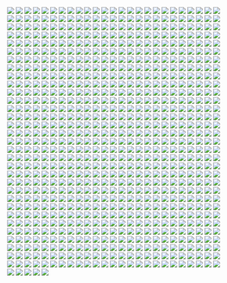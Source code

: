 <img src='./Picture-Directory/star_wars___the_pursuit_by_graphix17-d9w1jqm.png'>
<img src='./Picture-Directory/paul-bateman-03-card-ralph-toymaker.jpg'>
<img src='./Picture-Directory/bu630ut.jpg'>
<img src='./Picture-Directory/xCB47F0.jpg'>
<img src='./Picture-Directory/blake-henriksen-rashaction.jpg'>
<img src='./Picture-Directory/claire-hummel-mos-eisley-morning-by-shoomlah-d9k61gm.jpg'>
<img src='./Picture-Directory/afonso-reis-2.jpg'>
<img src='./Picture-Directory/3lWd6Xt.jpg'>
<img src='./Picture-Directory/pXZroMB.jpg'>
<img src='./Picture-Directory/90i6y916sjbz.jpg'>
<img src='./Picture-Directory/14 - MqGwl19.jpg'>
<img src='./Picture-Directory/ig2nazyt4ity.jpg'>
<img src='./Picture-Directory/__yoda_my_name_is___by_lehuss-da2ednq.jpg'>
<img src='./Picture-Directory/15 - qeOec8I.jpg'>
<img src='./Picture-Directory/WQixz51.png'>
<img src='./Picture-Directory/tizianobaracchi_i_am_a_jedi_1200_by_thaldir-da3u7pc.jpg'>
<img src='./Picture-Directory/guillem-h-pongiluppi-501-st-legion-vader-s-fist-vs-space-cockroaches-7-guillemhp.jpg'>
<img src='./Picture-Directory/41 - DvUSbYd.jpg'>
<img src='./Picture-Directory/65 - xwing.jpg'>
<img src='./Picture-Directory/mjhbrXu.jpg'>
<img src='./Picture-Directory/aqony91orr7y.jpg'>
<img src='./Picture-Directory/jljCj35.jpg'>
<img src='./Picture-Directory/peter-toufidis-xwings-scene-1-newlayout-woldxwings-v26a-bundled3-0011-v06a.jpg'>
<img src='./Picture-Directory/lady_jedi__rey_by_fouetfou-d9v8qsy.png'>
<img src='./Picture-Directory/vadersplat_by_deviantapplestudios-d9550f8.jpg'>
<img src='./Picture-Directory/giulia-mariella-the-last-jedi-rey-n-ren.jpg'>
<img src='./Picture-Directory/alvaro-c-escudero-05.jpg'>
<img src='./Picture-Directory/72 - 6ueeHFC.jpg'>
<img src='./Picture-Directory/35 - Gb5ZYA2.jpg'>
<img src='./Picture-Directory/joshua-bowles-the-moment-1.jpg'>
<img src='./Picture-Directory/darren-tan-chirrut-baze-da.jpg'>
<img src='./Picture-Directory/52 - KKO9v6Z.jpg'>
<img src='./Picture-Directory/38 - KeT5KrI.jpg'>
<img src='./Picture-Directory/14454678_10155201579684692_689319540_n.jpg'>
<img src='./Picture-Directory/rey_by_wojtekfus-da1dsh6.png'>
<img src='./Picture-Directory/dean-spencer-deanspencer-kylo-4col.jpg'>
<img src='./Picture-Directory/tumblr_o2m8qguLDQ1u4bf6po1_1280.jpg'>
<img src='./Picture-Directory/dan-luvisi-restorationluvisifett.jpg'>
<img src='./Picture-Directory/30 - HmpoIgw.jpg'>
<img src='./Picture-Directory/star_wars_collab___grievous_by_wynahiros.jpg'>
<img src='./Picture-Directory/k2rxqdmap3sx.jpg'>
<img src='./Picture-Directory/PTZHdoq.jpg'>
<img src='./Picture-Directory/NFyAsx6.jpg'>
<img src='./Picture-Directory/xuxvlqhfhk711.jpg'>
<img src='./Picture-Directory/23 - U4U1AbT.jpg'>
<img src='./Picture-Directory/tie_ex_d_pursuing_x_wing_by_dan1637iel-dbrte5y.png'>
<img src='./Picture-Directory/a022wjyunbhy.jpg'>
<img src='./Picture-Directory/tumblr_oiv5c6i6nl1rc1618o1_500.png'>
<img src='./Picture-Directory/62 - UEtTF31.jpg'>
<img src='./Picture-Directory/bruno-wall-endor2.jpg'>
<img src='./Picture-Directory/2Sr3gw5.jpg'>
<img src='./Picture-Directory/fan-gao-11046-1-21d3842216ec749f60c9f77153b65089-fgao1.jpg'>
<img src='./Picture-Directory/21 - u2rSYo2.jpg'>
<img src='./Picture-Directory/wbeaavged7jx.jpg'>
<img src='./Picture-Directory/speeder_bike_by_foton_3-dbsbq4q.jpg'>
<img src='./Picture-Directory/john-burns-img-0777.jpg'>
<img src='./Picture-Directory/64 - 8qSqbWJ.jpg'>
<img src='./Picture-Directory/18 - 1PbaG5n.jpg'>
<img src='./Picture-Directory/5Z84DKN.jpg'>
<img src='./Picture-Directory/32 - XUTBivf.jpg'>
<img src='./Picture-Directory/david-dan-stormtroopers-landing3k.jpg'>
<img src='./Picture-Directory/master_yoda_by_servatillo-d4stq0a.jpg'>
<img src='./Picture-Directory/ql4q61zyale01.jpg'>
<img src='./Picture-Directory/ZvJtfPM5bToZeQb0lKHhKeHhxjdFwR5vWYXQ7uJ5TlM.jpg'>
<img src='./Picture-Directory/LeIdVyp.jpg'>
<img src='./Picture-Directory/shane-molina-scouttrooper.jpg'>
<img src='./Picture-Directory/renato-scicchitano-screen-final.jpg'>
<img src='./Picture-Directory/mz1HITu.jpg'>
<img src='./Picture-Directory/42 - iKOwzFi.jpg'>
<img src='./Picture-Directory/leonid-kolyagin-xwings-low.jpg'>
<img src='./Picture-Directory/tumblr_o0k5basjZ91rc3ou3o1_1280.jpg'>
<img src='./Picture-Directory/53 - uk4GMmi.jpg'>
<img src='./Picture-Directory/49 - XjLs9Ec.jpg'>
<img src='./Picture-Directory/black_squadron___star_wars_by_madboni-d9hszjk.jpg'>
<img src='./Picture-Directory/carmen-cornet-gri.jpg'>
<img src='./Picture-Directory/darren-tan-the-sith-the-chiss-da.jpg'>
<img src='./Picture-Directory/1seHTdr.jpg'>
<img src='./Picture-Directory/37 - sx2602i.jpg'>
<img src='./Picture-Directory/oleg-ulianytskyi-template-1920x1080-final-2.jpg'>
<img src='./Picture-Directory/f5kyqaidh6yx.jpg'>
<img src='./Picture-Directory/01 - MmbqRrT.jpg'>
<img src='./Picture-Directory/27 - p2oiSom.jpg'>
<img src='./Picture-Directory/rita-ramirez-pulido-rey-y-bb8-260.jpg'>
<img src='./Picture-Directory/06 - y3x5ATp.png'>
<img src='./Picture-Directory/stjWRNh.jpg'>
<img src='./Picture-Directory/32 - 84y8hda.jpg'>
<img src='./Picture-Directory/jerry-vanderstelt-she-s-still-got-it.jpg'>
<img src='./Picture-Directory/14 - fbXU43D.jpg'>
<img src='./Picture-Directory/alexander-pohl-11221-13-4a8a768b874b85d19f52fe07d12eabac-thelema.jpg'>
<img src='./Picture-Directory/38 - n0t9NJ5.jpg'>
<img src='./Picture-Directory/Hzh3kSW.jpg'>
<img src='./Picture-Directory/ruiz-burgos-the-game-star-wars-final-by-ruizburgos-d99ol4y.jpg'>
<img src='./Picture-Directory/matt-lau-space-like-star-wars-black-like-maul.jpg'>
<img src='./Picture-Directory/7dt6xztg4pey.jpg'>
<img src='./Picture-Directory/tie_o.jpg'>
<img src='./Picture-Directory/67 - fatjdtc.jpg'>
<img src='./Picture-Directory/63 - sg09hzg.jpg'>
<img src='./Picture-Directory/20 - v4n7jeB.jpg'>
<img src='./Picture-Directory/29 - UVdF8nt.jpg'>
<img src='./Picture-Directory/vader_by_f1x_2-d8xkf8h.jpg'>
<img src='./Picture-Directory/crystal-sully-revengebycrystalsully.jpg'>
<img src='./Picture-Directory/18 - 7HVSQuN.jpg'>
<img src='./Picture-Directory/m3qz4Zg.jpg'>
<img src='./Picture-Directory/5rjcreepwi6y.jpg'>
<img src='./Picture-Directory/star_wars___the_wizard_and_the_demon_by_andrewkwan-d8q4ww5.jpg'>
<img src='./Picture-Directory/tomasz-jedruszek-jedi.jpg'>
<img src='./Picture-Directory/shun-endo-05.jpg'>
<img src='./Picture-Directory/training_day_by_ornicar.jpg'>
<img src='./Picture-Directory/21 - iMxtvf3.jpg'>
<img src='./Picture-Directory/tom-isaksen-risemyfriend-by-tomisaksen-01.jpg'>
<img src='./Picture-Directory/sq8m6GH.jpg'>
<img src='./Picture-Directory/richard-bagnall-tatooine.jpg'>
<img src='./Picture-Directory/pavel-goloviy-war-machine.jpg'>
<img src='./Picture-Directory/41 - mFvGh0O.png'>
<img src='./Picture-Directory/33 - yiYtEm3.jpg'>
<img src='./Picture-Directory/20c1a443003565.57e02675801a7.jpg'>
<img src='./Picture-Directory/aurelien-baarsch-hansolo-medium-by-odi-zan-aurelienbaarsch.jpg'>
<img src='./Picture-Directory/01 - OuSizUw.jpg'>
<img src='./Picture-Directory/cesar-samaniego-yodayoga-baja.jpg'>
<img src='./Picture-Directory/tyler-scarlet-k2so-final-damage-tylerscarlet.jpg'>
<img src='./Picture-Directory/27 - V9frQxh.jpg'>
<img src='./Picture-Directory/simon-liechti-boba-fett-01-small.jpg'>
<img src='./Picture-Directory/kh8zqpcc8sxy.jpg'>
<img src='./Picture-Directory/sabine_wren___darksaber_by_darthtemoc-db5lf7j.jpg'>
<img src='./Picture-Directory/54 - tAexzUd.jpg'>
<img src='./Picture-Directory/24 - ut90LX5.jpg'>
<img src='./Picture-Directory/37 - ptszR3D.jpg'>
<img src='./Picture-Directory/kevin-mckenna-shadow-of-the-master.jpg'>
<img src='./Picture-Directory/dmitriy-kuzin-ilm-art-done2560.jpg'>
<img src='./Picture-Directory/18011718_206436746518752_2333567504145711104_n.jpg'>
<img src='./Picture-Directory/aaron-mcbride-13718757-10210038490184974-7859078526110970151-n.jpg'>
<img src='./Picture-Directory/gus-mendonca-gm-firstorder-tieinterceptors.jpg'>
<img src='./Picture-Directory/45 - 1oVCMSB.jpg'>
<img src='./Picture-Directory/christian-boyetti-imperial-fleet.jpg'>
<img src='./Picture-Directory/44 - mIXRwa8.jpg'>
<img src='./Picture-Directory/general_grievous_by_shadowsnake67-d2tg4wl.jpg'>
<img src='./Picture-Directory/39 - EeSHQTE.jpg'>
<img src='./Picture-Directory/54yzxdg4ow7y.jpg'>
<img src='./Picture-Directory/rey_by_livioramondelli-da7ajtp.jpg'>
<img src='./Picture-Directory/joan-redondo-empireonyavin1.jpg'>
<img src='./Picture-Directory/renderfin2_by_adamkop-dale7sr.jpg'>
<img src='./Picture-Directory/xia-taptara-luke-rey-last-jedi-insta.jpg'>
<img src='./Picture-Directory/43 - 5PuwFuy.jpg'>
<img src='./Picture-Directory/51 - LZI0bUC.jpg'>
<img src='./Picture-Directory/tumblr_nkib9zQIAG1u4lxsro1_1280.jpg'>
<img src='./Picture-Directory/dylan-kowalski-starwarsbattle1080web.jpg'>
<img src='./Picture-Directory/ba5ccf137d371a98328ee68f23828223-dajnnjn.png'>
<img src='./Picture-Directory/scram__by_slim_charles-dbf6da1.jpg'>
<img src='./Picture-Directory/shane-molina-k-2s0.jpg'>
<img src='./Picture-Directory/fares-maese-swx01-1318-obsidian-squadron-pilot-464-jorgemaese.jpg'>
<img src='./Picture-Directory/unique-litani-soparie-portret-van-een-vader.jpg'>
<img src='./Picture-Directory/raph-lomotan-ll.jpg'>
<img src='./Picture-Directory/captain_rex_by_robert_shane-d879q6l (1).jpg'>
<img src='./Picture-Directory/40 - oPEgWCc.jpg'>
<img src='./Picture-Directory/56 - 1WjgBCo.jpg'>
<img src='./Picture-Directory/15 - UTcsNQO.jpg'>
<img src='./Picture-Directory/cW3qzE84g28ccA59bUI1dys1NonsjuJpea8NaorCNr8.png'>
<img src='./Picture-Directory/ItmVuT6.jpg'>
<img src='./Picture-Directory/jango_fett_by_ayhotte-dbg1lz0.png'>
<img src='./Picture-Directory/Eh1D-2uGpEQMTJDJMpKirC1e-kAm4oFyQDtSXYMD0yI.png'>
<img src='./Picture-Directory/00001509.png'>
<img src='./Picture-Directory/esbjorn-nord-esbjornnord-03.jpg'>
<img src='./Picture-Directory/christian-waggoner-2016-05-14-20-27-52.jpg'>
<img src='./Picture-Directory/4 - A New Hope.jpg'>
<img src='./Picture-Directory/starwars___what_will_we_have_for_dinner_by_rogierb-d9yvloz.jpg'>
<img src='./Picture-Directory/alena-karavaeva-.jpg'>
<img src='./Picture-Directory/53 - vlozy0c.jpg'>
<img src='./Picture-Directory/2McHDAo.jpg'>
<img src='./Picture-Directory/ancient_order_by_adamburn-d9ku80b.jpg'>
<img src='./Picture-Directory/christian-waggoner-greedo-eq-gs2-nosig.jpg'>
<img src='./Picture-Directory/66 - 1HknqmB.jpg'>
<img src='./Picture-Directory/01 - M6I1Q95.jpg'>
<img src='./Picture-Directory/02 - G4xUAWx.jpg'>
<img src='./Picture-Directory/APACpr7.png'>
<img src='./Picture-Directory/48 - eOVQrAn.jpg'>
<img src='./Picture-Directory/maul_clone_wars_by_rinacane-dc7730g.jpg'>
<img src='./Picture-Directory/17932001_135854803619403_5457363421152411648_n.jpg'>
<img src='./Picture-Directory/5 - The Empire Strikes Back.jpg'>
<img src='./Picture-Directory/ahsoka_tano_by_livioramondelli-d9zj7la.jpg'>
<img src='./Picture-Directory/nihat-gokcen-anakin.jpg'>
<img src='./Picture-Directory/70 - MfaHUiO.jpg'>
<img src='./Picture-Directory/klaus-wittmann-vad2.jpg'>
<img src='./Picture-Directory/lu-tao-asset.jpg'>
<img src='./Picture-Directory/vlINW4Z.jpg'>
<img src='./Picture-Directory/pablo-dominguez-rsarswrsdf-recuperado.jpg'>
<img src='./Picture-Directory/07 - UtEQQdy.jpg'>
<img src='./Picture-Directory/854a2t9845q01.png'>
<img src='./Picture-Directory/adam-roush-sw-snips-4-w.jpg'>
<img src='./Picture-Directory/54 - q2DHA4W.jpg'>
<img src='./Picture-Directory/yoNYQHkXOITDXRepEpW_r-Q2fr8UtNemTdexbYDb-NY.jpg'>
<img src='./Picture-Directory/cda20e449b0f3fd63035d1ee35a2b4cb-d9tff62.jpg'>
<img src='./Picture-Directory/vincent-tanguay-saintgenesis-darth-rey.jpg'>
<img src='./Picture-Directory/08 - FmlM7Fj.jpg'>
<img src='./Picture-Directory/2djzlgqknujy.jpg'>
<img src='./Picture-Directory/prince-mahlangu-assault-on-hoth-4.jpg'>
<img src='./Picture-Directory/darth_vader_by_neilmcclements-d5iueb2.jpg'>
<img src='./Picture-Directory/73 - I36rrfr.jpg'>
<img src='./Picture-Directory/alvaro-jimenez-kylo-ren-forest-color-finalw.jpg'>
<img src='./Picture-Directory/38 - oy3akqm.jpg'>
<img src='./Picture-Directory/tumblr_o0se10xPRh1u4lxsro2_1280.jpg'>
<img src='./Picture-Directory/petri-rahkola-wookie.jpg'>
<img src='./Picture-Directory/kenn-yap-74-03-s.jpg'>
<img src='./Picture-Directory/starwars_by_leinilyu.jpg'>
<img src='./Picture-Directory/ilm_art_department_challenge__the_job___stampede_by_mattrhodesart-dah3o58.jpg'>
<img src='./Picture-Directory/guillem-h-pongiluppi-guillemhp-theride-6.jpg'>
<img src='./Picture-Directory/Xi58meU.jpg'>
<img src='./Picture-Directory/valentin-malygin-tiefighter.jpg'>
<img src='./Picture-Directory/lap-pun-cheung-a-hero-s-tale-text-online.jpg'>
<img src='./Picture-Directory/OWsVMub.jpg'>
<img src='./Picture-Directory/si6b0mmtn4611.jpg'>
<img src='./Picture-Directory/62 - XZh3SUC.jpg'>
<img src='./Picture-Directory/30d36b58ccb727ad480134d38872925c-dce677l.jpg'>
<img src='./Picture-Directory/03 - cWinFdO.jpg'>
<img src='./Picture-Directory/wojtek-fus-untitled-1.jpg'>
<img src='./Picture-Directory/2z1vq1ieigly.jpg'>
<img src='./Picture-Directory/48 - iO5U6gm.jpg'>
<img src='./Picture-Directory/59 - idPWYku.jpg'>
<img src='./Picture-Directory/66 - TIE Fighter.jpg'>
<img src='./Picture-Directory/roberto-robert-alderaan-first-mournerbig3k.jpg'>
<img src='./Picture-Directory/Star-Wars-Battlefront-Twilight-Company-Wallpaper-1366x768.jpg'>
<img src='./Picture-Directory/fiona-hsieh-chewie-cover-smaller.jpg'>
<img src='./Picture-Directory/43 - hQpcaFU.jpg'>
<img src='./Picture-Directory/1VswHjg.jpg'>
<img src='./Picture-Directory/36 - JoDQ1Nb.jpg'>
<img src='./Picture-Directory/dave-keenan-jedi-fett-the-smoke-pits.jpg'>
<img src='./Picture-Directory/separatist_council_by_totemos-daxbpbk.jpg'>
<img src='./Picture-Directory/71 - YSEi38m.jpg'>
<img src='./Picture-Directory/fan-gao-11046-2-fe4c496730ba9efe08a8137bbbbcd49c-fgao1.jpg'>
<img src='./Picture-Directory/cic00cf44dr11.jpg'>
<img src='./Picture-Directory/25 - tUQ4xPX.jpg'>
<img src='./Picture-Directory/18722674_1528056883879693_4877810021812928512_n.jpg'>
<img src='./Picture-Directory/john-burns-img-5387.jpg'>
<img src='./Picture-Directory/yyVif7pKJQ4ZIucBVIgfOI8SNXTT6ggt2GL8TvEuIaM.jpg'>
<img src='./Picture-Directory/17 - 1iTMzyJ.jpg'>
<img src='./Picture-Directory/um8lt9lpvfay.jpg'>
<img src='./Picture-Directory/jonathan-gragg-image.jpg'>
<img src='./Picture-Directory/18 - UvGUfOr.jpg'>
<img src='./Picture-Directory/luIaRDm.jpg'>
<img src='./Picture-Directory/justine-cruz-boba-final-small.jpg'>
<img src='./Picture-Directory/61 - mddYFHW.jpg'>
<img src='./Picture-Directory/darth_maul__ravager__by_soulstryder210-d9tgsk5.jpg'>
<img src='./Picture-Directory/luis-gomez-weyler-dooku-11062015.jpg'>
<img src='./Picture-Directory/mwo4aoq.jpg'>
<img src='./Picture-Directory/the_silverfox_and_the_sexy_beast_by_blazbaros-damnczv.png'>
<img src='./Picture-Directory/caanan-white-revan-piece.jpg'>
<img src='./Picture-Directory/star_wars_battlefront_ii_by_ruizburgos-dbmka8l.jpg'>
<img src='./Picture-Directory/rey___ep_viii_concept_by_hidrico-d9w14zu.jpg'>
<img src='./Picture-Directory/jrpqkaeqthkz.jpg'>
<img src='./Picture-Directory/star_wars_by_eviepavlidi-dalau6k.jpg'>
<img src='./Picture-Directory/timur-dairbayev-starwars.jpg'>
<img src='./Picture-Directory/richard-anderson-tumblr-npfn0ux4is1rmuqvmo1-1280.jpg'>
<img src='./Picture-Directory/0hbt0r3dq9px.png'>
<img src='./Picture-Directory/10 - rN3KVr7.jpg'>
<img src='./Picture-Directory/alwyn-talbot-unfinished-busines.jpg'>
<img src='./Picture-Directory/es00uj7jxud11.jpg'>
<img src='./Picture-Directory/JCn1P556eWVIfTK_tkzS2eJx5EpvhL2zJaaxKPD25XE.jpg'>
<img src='./Picture-Directory/2 - Attack of the Clones.jpg'>
<img src='./Picture-Directory/alex-kim-alex-kim-small-hdr.jpg'>
<img src='./Picture-Directory/joel-erkkinen-ourladyofstars03web.jpg'>
<img src='./Picture-Directory/saby-menyhei-drtulp-final-8bit-v001.jpg'>
<img src='./Picture-Directory/96w90462qvqx.jpg'>
<img src='./Picture-Directory/27 - IOUqD50.jpg'>
<img src='./Picture-Directory/stormtrooper_brooke_by_mleth-dajzv98.png'>
<img src='./Picture-Directory/wb1py8ixu7rz.jpg'>
<img src='./Picture-Directory/warrior_by_oldrepublicart-da6hspl.jpg'>
<img src='./Picture-Directory/mariusz-gandzel-convertingships.jpg'>
<img src='./Picture-Directory/sam-denmark-maullr.jpg'>
<img src='./Picture-Directory/conor-burke-conorburke-sithlady.jpg'>
<img src='./Picture-Directory/1 - The Phantom Menace.jpg'>
<img src='./Picture-Directory/joshua-viers-welcomeceremony.jpg'>
<img src='./Picture-Directory/gonzalo-flores-kor.jpg'>
<img src='./Picture-Directory/DBvzBtd.jpg'>
<img src='./Picture-Directory/vn7a1x85wvo01.jpg'>
<img src='./Picture-Directory/maul_by_templado-dau6prv.jpg'>
<img src='./Picture-Directory/6 - Return of the Jedi.jpg'>
<img src='./Picture-Directory/31 - wuasgk5.jpg'>
<img src='./Picture-Directory/52 - 4P53bug.jpg'>
<img src='./Picture-Directory/uIv99UK.jpg'>
<img src='./Picture-Directory/james-hayball-galaalbumport.jpg'>
<img src='./Picture-Directory/07 - NRJgAIo.jpg'>
<img src='./Picture-Directory/6okvuqw.jpg'>
<img src='./Picture-Directory/podHubt.jpg'>
<img src='./Picture-Directory/trfBC7u.png'>
<img src='./Picture-Directory/ZBoRzU15gtEMoS44QW-mNtg5Kdp43frBuJKwCauoXrE.jpg'>
<img src='./Picture-Directory/JuOpsei.jpg'>
<img src='./Picture-Directory/vtmb1aF.jpg'>
<img src='./Picture-Directory/luke_skywalker___a_new_hope_by_lucianovecchio-dayxua8.png'>
<img src='./Picture-Directory/swuEKty.png'>
<img src='./Picture-Directory/12 - K7XIsri.jpg'>
<img src='./Picture-Directory/tumblr_o6fhhzpEuR1s8vxpyo1_1280.jpg'>
<img src='./Picture-Directory/07dgukrwfmry.jpg'>
<img src='./Picture-Directory/56 - XGDPZCa.jpg'>
<img src='./Picture-Directory/michael-matsumoto-awakened-set-final-watermark-02.jpg'>
<img src='./Picture-Directory/ce29c37a2cf8f54c483e352c5996014f.jpg'>
<img src='./Picture-Directory/nell-fallcard-millenialfalconartstation.jpg'>
<img src='./Picture-Directory/9ieqqr4teg6z.jpg'>
<img src='./Picture-Directory/storm-scout-ryan-barger.jpg'>
<img src='./Picture-Directory/WLbLlvm.jpg'>
<img src='./Picture-Directory/darren-tan-swx2-chewie-darrentan-da.jpg'>
<img src='./Picture-Directory/johann-goutard-surfingtroopers.jpg'>
<img src='./Picture-Directory/gpKPz7v.jpg'>
<img src='./Picture-Directory/3 - Revenge of the Sith.jpg'>
<img src='./Picture-Directory/0ikrx75aznux.jpg'>
<img src='./Picture-Directory/16 - wx6hNBR.jpg'>
<img src='./Picture-Directory/09 - QyH8PDy.jpg'>
<img src='./Picture-Directory/50 - fq1Data.jpg'>
<img src='./Picture-Directory/xp6zmydy6oqx.jpg'>
<img src='./Picture-Directory/juan-carlos-medina-ahsoka-the-sith-90p.jpg'>
<img src='./Picture-Directory/o8nv27o89nsy.jpg'>
<img src='./Picture-Directory/5ZwPh1g.jpg'>
<img src='./Picture-Directory/99_by_dzikawa-d9ko812.jpg'>
<img src='./Picture-Directory/12na22u3n59y.jpg'>
<img src='./Picture-Directory/35 - jrLalQL.jpg'>
<img src='./Picture-Directory/66 - ys8WAjI.jpg'>
<img src='./Picture-Directory/71cur6z9x92z.jpg'>
<img src='./Picture-Directory/timur-shevtsov-untitled-1.jpg'>
<img src='./Picture-Directory/14 - k8kRTdE.jpg'>
<img src='./Picture-Directory/20 - YcfwNBV.jpg'>
<img src='./Picture-Directory/rostyslav-zagornov-tuscanraider.jpg'>
<img src='./Picture-Directory/42 - IdQJQlV.jpg'>
<img src='./Picture-Directory/59 - 4ESbWh4.jpg'>
<img src='./Picture-Directory/fabio-sanches-ben-v5.jpg'>
<img src='./Picture-Directory/ilm_art_department_challenge__the_job___twelve__by_mattrhodesart-dah3ova.jpg'>
<img src='./Picture-Directory/RzSQPS6.jpg'>
<img src='./Picture-Directory/19 - FdBvduy.jpg'>
<img src='./Picture-Directory/raph-lomotan-revan1.jpg'>
<img src='./Picture-Directory/17 - VEbsVce.jpg'>
<img src='./Picture-Directory/esteban-barrientos-ahsoka.jpg'>
<img src='./Picture-Directory/68 - k70Dlp4.jpg'>
<img src='./Picture-Directory/03 - glS1UUq.jpg'>
<img src='./Picture-Directory/39 - Wy8sX8L.jpg'>
<img src='./Picture-Directory/pm2Lozd.jpg'>
<img src='./Picture-Directory/edouard-groult-imperial-troops-90.jpg'>
<img src='./Picture-Directory/57 - t7gC1bh.jpg'>
<img src='./Picture-Directory/63 - QY0KqS6.png'>
<img src='./Picture-Directory/star_wars__generations_by_daekazu-d9pke9v.jpg'>
<img src='./Picture-Directory/76 - 1qBIY0F.jpg'>
<img src='./Picture-Directory/guillem-h-pongiluppi-guillemhp-darth-maul-rebels.jpg'>
<img src='./Picture-Directory/65 - S2s3FaV.jpg'>
<img src='./Picture-Directory/10 - 6fKpkXB.jpg'>
<img src='./Picture-Directory/Wpi1OfW.png'>
<img src='./Picture-Directory/dmitriy-bessonov-sw-frame-02-fin.jpg'>
<img src='./Picture-Directory/arman-akopian-leia.jpg'>
<img src='./Picture-Directory/42 - s7VVQdI.jpg'>
<img src='./Picture-Directory/FVXZPoX.jpg'>
<img src='./Picture-Directory/13 - 00ETUwD.jpg'>
<img src='./Picture-Directory/micah-brown-star-wars-a-masters-legacy.jpg'>
<img src='./Picture-Directory/45 - 89q0xBW.jpg'>
<img src='./Picture-Directory/starwars_fanart_by_nicolassiner-da5uggu.jpg'>
<img src='./Picture-Directory/voodoo-val-phasma-final.jpg'>
<img src='./Picture-Directory/48 - 2L9Klwe.jpg'>
<img src='./Picture-Directory/tumblr_oejbyiuB5X1tky0mao1_1280.png'>
<img src='./Picture-Directory/91DJx86.jpg'>
<img src='./Picture-Directory/alvaro-jimenez-kylo-ren-forest-color-finalw (1).jpg'>
<img src='./Picture-Directory/60lReVoEwWS2bNl5aba4cOwjutRXLlWABD32DIEvb6c.jpg'>
<img src='./Picture-Directory/33 - kzqyxJK.jpg'>
<img src='./Picture-Directory/TkZTLHt.jpg'>
<img src='./Picture-Directory/jose-angel-trancon-fernandez-boba-fett-arrival-03.jpg'>
<img src='./Picture-Directory/paul-butcher-imperial-guard-rotj.jpg'>
<img src='./Picture-Directory/11 - pXSe9Xa.jpg'>
<img src='./Picture-Directory/eabgfn04y9nz.jpg'>
<img src='./Picture-Directory/star_wars___rogue_one___vader_final_scene_fanart_by_viniciusdesouza-dbu9uwb.png'>
<img src='./Picture-Directory/luca-merli-sands-of-jakku.jpg'>
<img src='./Picture-Directory/f2esqj8gtuxz.jpg'>
<img src='./Picture-Directory/41 - h6CUpb6.jpg'>
<img src='./Picture-Directory/csF5E0R.jpg'>
<img src='./Picture-Directory/george-damiani-cam-plano-geral-full.jpg'>
<img src='./Picture-Directory/gop-gap-sketch198.jpg'>
<img src='./Picture-Directory/46 - 0yZzPsB.jpg'>
<img src='./Picture-Directory/marc-simonetti-capa-star-wars-web.jpg'>
<img src='./Picture-Directory/lane-brown-raiders-v2.jpg'>
<img src='./Picture-Directory/1zvr9jjqgawx.jpg'>
<img src='./Picture-Directory/51 - 1Jv8JNV.jpg'>
<img src='./Picture-Directory/clone_wars_by_papayoufr-d49mq85.jpg'>
<img src='./Picture-Directory/e4bc4ceae15f52e431ebdd898d26f36e-d7fdw5e.jpg'>
<img src='./Picture-Directory/W3UUxvY.jpg'>
<img src='./Picture-Directory/cristi-balanescu-cristib-nexusofpower.jpg'>
<img src='./Picture-Directory/3hvscxc6crwy.jpg'>
<img src='./Picture-Directory/21 - vqpeClQ.jpg'>
<img src='./Picture-Directory/grftr6tpwg811.jpg'>
<img src='./Picture-Directory/star_wars___darth_revan_by_darthponda-db0u06c.jpg'>
<img src='./Picture-Directory/01clabzuocpx.jpg'>
<img src='./Picture-Directory/32 - RsoqZar.jpg'>
<img src='./Picture-Directory/43 - EXqhKGT.jpg'>
<img src='./Picture-Directory/kylo_ren___is_the_light_side_stronger___by_deviantetienne-d9lnem1.jpg'>
<img src='./Picture-Directory/02 - rHm6wWD.jpg'>
<img src='./Picture-Directory/uj4cYgegBLe2v-FiSAA6T1d6vRQ-QejnIdRSIFTSmKI.jpg'>
<img src='./Picture-Directory/47 - 6HNlRpV.jpg'>
<img src='./Picture-Directory/56 - JLBsdbi.jpg'>
<img src='./Picture-Directory/maul_wip_by_uncannyknack-d9xrjkz.jpg'>
<img src='./Picture-Directory/queen_and_princess_by_khallion-d8hudr2.jpg'>
<img src='./Picture-Directory/70e43775e50767efe220b50bbe5de195-d3jmfsu.jpg'>
<img src='./Picture-Directory/07 - wdIlgiT.jpg'>
<img src='./Picture-Directory/49 - h4kJlT2.jpg'>
<img src='./Picture-Directory/zaojidk0649y.png'>
<img src='./Picture-Directory/nlobhebe0z7y.jpg'>
<img src='./Picture-Directory/vskwrc45o4rx.jpg'>
<img src='./Picture-Directory/09 - 0qLxdbp.jpg'>
<img src='./Picture-Directory/sergey-grechanyuk-final-002.jpg'>
<img src='./Picture-Directory/kylo_ren_by_blazbaros-da7685k.png'>
<img src='./Picture-Directory/2HA5i9f.jpg'>
<img src='./Picture-Directory/petri-rahkola-bobafette4.jpg'>
<img src='./Picture-Directory/0gmvru16v0jx.jpg'>
<img src='./Picture-Directory/06 - MmGBqVM.png'>
<img src='./Picture-Directory/star_wars___1_variant_cover_by_simonebianchi-d8a5vdo.jpg'>
<img src='./Picture-Directory/5LhZsR1bstvlfDpAGJOtS_VyrzV8dr6UuTWNENCJ1sQ.jpg'>
<img src='./Picture-Directory/darren-tan-padme-batuu-da.jpg'>
<img src='./Picture-Directory/04 - vKIn6Y3.jpg'>
<img src='./Picture-Directory/19424107_10155404476269291_194756897979227756_n.jpg'>
<img src='./Picture-Directory/mxuzkopdoz111.jpg'>
<img src='./Picture-Directory/37 - hvHtMdL.jpg'>
<img src='./Picture-Directory/paul-canavan-paulscottcanavan-jarjar.jpg'>
<img src='./Picture-Directory/shane-molina-tank-trooper-final.jpg'>
<img src='./Picture-Directory/60 - 7BHZhlA.jpg'>
<img src='./Picture-Directory/dyasfdvdgwwx.jpg'>
<img src='./Picture-Directory/57 - 86LzSgt.jpg'>
<img src='./Picture-Directory/james-bousema-chrome-trooper.jpg'>
<img src='./Picture-Directory/jason-campbell-jckeyframe1.jpg'>
<img src='./Picture-Directory/54 - pcMYz0L.jpg'>
<img src='./Picture-Directory/star_wars__rogue_one_by_kpetchock-dayy4wa.jpg'>
<img src='./Picture-Directory/YcGUGEM.jpg'>
<img src='./Picture-Directory/pCrsRmm.jpg'>
<img src='./Picture-Directory/aaron-mcbride-12185030-10208004298011441-1347009825795762880-o.jpg'>
<img src='./Picture-Directory/R7pfnBSkZayT488g6OWg0zs-RUbZQuFH8qJsPumMFhM.png'>
<img src='./Picture-Directory/star_wars_rogue_one__black_squadron_scout_by_anthonydevine-das8tr5.jpg'>
<img src='./Picture-Directory/09 - ncXoqup.jpg'>
<img src='./Picture-Directory/cecilia-g-f-darthrevan.jpg'>
<img src='./Picture-Directory/matt-synowicz-tumblr-o0nipmlf9q1qfbur3o1-1280.jpg'>
<img src='./Picture-Directory/pablo-carpio-slave2.jpg'>
<img src='./Picture-Directory/memo-cardenas-atst-remains.jpg'>
<img src='./Picture-Directory/T6UAZBV-P1RzTwMGaDmDpknlOtZaSPcoGHcpHoRMM3Q.jpg'>
<img src='./Picture-Directory/16 - e8I351w.jpg'>
<img src='./Picture-Directory/mateusz-lenart-searching-for-luke-mateusz-lenart.jpg'>
<img src='./Picture-Directory/08 - MRSwNfi.jpg'>
<img src='./Picture-Directory/darth_maul_by_neilmcclements-d66fma6.jpg'>
<img src='./Picture-Directory/gmjc0bwelmiz.jpg'>
<img src='./Picture-Directory/df3yxohntr411.jpg'>
<img src='./Picture-Directory/ludovic-bourgeois-2.jpg'>
<img src='./Picture-Directory/bcln9sub7yvy.jpg'>
<img src='./Picture-Directory/star+wars+through+the+wreckage.jpg'>
<img src='./Picture-Directory/yagadc1t4qnx.jpg'>
<img src='./Picture-Directory/63 - EVm47Hz.jpg'>
<img src='./Picture-Directory/michael-nozinich-untitled-artwork-2.jpg'>
<img src='./Picture-Directory/renderfin_by_adamkop-dahncrp.jpg'>
<img src='./Picture-Directory/40 - WCSxRjx.jpg'>
<img src='./Picture-Directory/jose-l-serrano-silva-leaving-tatooine.jpg'>
<img src='./Picture-Directory/52 - 7baA4eW.jpg'>
<img src='./Picture-Directory/ehda2mU.jpg'>
<img src='./Picture-Directory/49 - R6O6LNV.jpg'>
<img src='./Picture-Directory/raph-lomotan-maul-recovered.jpg'>
<img src='./Picture-Directory/star_wars_pulp__pt_5__princess_and_the_scoundrel_by_tbone310-d68jbay.jpg'>
<img src='./Picture-Directory/lucas-leger-dv.jpg'>
<img src='./Picture-Directory/dia_noga_by_devburmak-d6sgmnf.jpg'>
<img src='./Picture-Directory/04 - m2syxyy.jpg'>
<img src='./Picture-Directory/rlaeq8a2f6ay.jpg'>
<img src='./Picture-Directory/darth_maul_by_tabechan-d9z878f.jpg'>
<img src='./Picture-Directory/34 - hMNFdik.jpg'>
<img src='./Picture-Directory/luciano-komorizono-s-w-painting-final.jpg'>
<img src='./Picture-Directory/f1059ivkhs6y.jpg'>
<img src='./Picture-Directory/17932308_1778631029116806_6239004966028050432_n.jpg'>
<img src='./Picture-Directory/18580972_168586533673392_5364136740766351360_n.jpg'>
<img src='./Picture-Directory/garret-aj-kyber-canyon.jpg'>
<img src='./Picture-Directory/charlotte-lebreton-leia.jpg'>
<img src='./Picture-Directory/pablo-dominguez-thejob-1-wb.jpg'>
<img src='./Picture-Directory/hsmp0reibfmy.jpg'>
<img src='./Picture-Directory/22 - LGIdNZq.jpg'>
<img src='./Picture-Directory/raiders_by_wildweasel339-daf0shn.jpg'>
<img src='./Picture-Directory/pvfjz6a7bqiz.jpg'>
<img src='./Picture-Directory/chris-sears-sw-darthrevan-statue-0004j2.jpg'>
<img src='./Picture-Directory/11 - LkLgpha.jpg'>
<img src='./Picture-Directory/darren-tan-battle-of-kashyyyk-da.jpg'>
<img src='./Picture-Directory/darthmaul_web_by_qissus-da27ds6.jpg'>
<img src='./Picture-Directory/k_2so_by_axel13_gallery-darkvi5.jpg'>
<img src='./Picture-Directory/75 - Sn0hJWR.jpg'>
<img src='./Picture-Directory/ilya-ozornin-jedi.jpg'>
<img src='./Picture-Directory/jb-casacop-gsi0n-11779-darthvader-jbcasacop-post.jpg'>
<img src='./Picture-Directory/2w9li2af0q5y.jpg'>
<img src='./Picture-Directory/3o7uwqyu20rx.jpg'>
<img src='./Picture-Directory/32 - 3rEyp81.jpg'>
<img src='./Picture-Directory/zhshm722p0d01.jpg'>
<img src='./Picture-Directory/34 - uzQaKy4.jpg'>
<img src='./Picture-Directory/star_wars_imperial_guard_by_aldok-d8f3gpz.jpg'>
<img src='./Picture-Directory/f1cgytrnqdox.jpg'>
<img src='./Picture-Directory/65 - QDhAsQq.jpg'>
<img src='./Picture-Directory/lixin-yin-b.jpg'>
<img src='./Picture-Directory/71 - kSwUqMu.jpg'>
<img src='./Picture-Directory/no_country_for_old_men_by_ornicar-d4mr6uj.jpg'>
<img src='./Picture-Directory/1zeofbujyf211.jpg'>
<img src='./Picture-Directory/46 - Zimt2pf.jpg'>
<img src='./Picture-Directory/alfonso-pardo-martinez-sw-portrait01-low.jpg'>
<img src='./Picture-Directory/jason-roll-12189057-10206417245364591-5116209124765445727-n.jpg'>
<img src='./Picture-Directory/47 - 52qxIne.jpg'>
<img src='./Picture-Directory/19 - OIftxOQ.jpg'>
<img src='./Picture-Directory/64 - g0fiWNK.jpg'>
<img src='./Picture-Directory/episode_viii_luke_by_800poundproductions-da1gt94.jpg'>
<img src='./Picture-Directory/18443130_1893340190924619_690770142950326272_n.jpg'>
<img src='./Picture-Directory/robin-har-jyn.jpg'>
<img src='./Picture-Directory/28 - 9i2xpUo.jpg'>
<img src='./Picture-Directory/T0Jl1dN.jpg'>
<img src='./Picture-Directory/tumblr_o0e99rkVKC1rbpsu3o1_1280.jpg'>
<img src='./Picture-Directory/19 - UhlFYSE.jpg'>
<img src='./Picture-Directory/59 - k0nNLPJ.jpg'>
<img src='./Picture-Directory/10 - 6nOEYTR.jpg'>
<img src='./Picture-Directory/r0ihzz1f9cq11.jpg'>
<img src='./Picture-Directory/01 - O8876hB.jpg'>
<img src='./Picture-Directory/sarayu-ruangvesh-darth.jpg'>
<img src='./Picture-Directory/andy-fransen-sw-sd-j.jpg'>
<img src='./Picture-Directory/dimitrije-miljus-sithversion2v2v223v2v31v2-almost-done1-almost-aaaaand-just-a-little-more-done1.jpg'>
<img src='./Picture-Directory/04 - gNLvKfg.jpg'>
<img src='./Picture-Directory/7p9igMc.jpg'>
<img src='./Picture-Directory/13 - GdwwIo2.jpg'>
<img src='./Picture-Directory/star_wars_cantina_scene_by_ssava-dbw55d5.jpg'>
<img src='./Picture-Directory/05 - dbQGQ0L.jpg'>
<img src='./Picture-Directory/tjls2hfdwckz.jpg'>
<img src='./Picture-Directory/mist-xg-vds.jpg'>
<img src='./Picture-Directory/33 - ukIboMx.jpg'>
<img src='./Picture-Directory/5oRBfzn.jpg'>
<img src='./Picture-Directory/43 - 7QSAagN.jpg'>
<img src='./Picture-Directory/OKTbETv.jpg'>
<img src='./Picture-Directory/gpV2Qsl.jpg'>
<img src='./Picture-Directory/dylan-kowalski-vadorredemptionfinal.jpg'>
<img src='./Picture-Directory/r6vJKzI.jpg'>
<img src='./Picture-Directory/13713986_291833067835978_1510976533_n.jpg'>
<img src='./Picture-Directory/lonely_luke_by_jfivemedia-da3o7wz.jpg'>
<img src='./Picture-Directory/20 - pRESzRv.jpg'>
<img src='./Picture-Directory/19 - mQyOhp5.jpg'>
<img src='./Picture-Directory/purge_by_aeonsend-d4r706w.jpg'>
<img src='./Picture-Directory/juqdq00v4ohz.jpg'>
<img src='./Picture-Directory/juan-martin-wallpaper.jpg'>
<img src='./Picture-Directory/edouard-groult-at-st-final-90.jpg'>
<img src='./Picture-Directory/star_wars_samurai_by_kendallhaleart-da1e8da.jpg'>
<img src='./Picture-Directory/joey-zhang-every-victory-has-its-price.jpg'>
<img src='./Picture-Directory/YQU6QXZnK0yvnsDSCd72j-4hMvoZrEUtM2fewoxz2RY.jpg'>
<img src='./Picture-Directory/9hubwgd7tj9z.jpg'>
<img src='./Picture-Directory/daniel-garcia-sw.jpg'>
<img src='./Picture-Directory/0xix7s6lpkhz.jpg'>
<img src='./Picture-Directory/05 - 4uqCBu9.jpg'>
<img src='./Picture-Directory/KVn9Pn1.jpg'>
<img src='./Picture-Directory/tumblr_o0j538f3pK1txuyy1o1_r1_1280.png'>
<img src='./Picture-Directory/jeff-wood-2016-06-01-8-32-18.jpg'>
<img src='./Picture-Directory/juhani__kotor__by_elucidator-d9rwdoy.jpg'>
<img src='./Picture-Directory/G6HfU0N.jpg'>
<img src='./Picture-Directory/darth_vader___speeder_bike_attack_by_rhymesyndicate-d4jcxe7.jpg'>
<img src='./Picture-Directory/StarWars Stitch.jpg'>
<img src='./Picture-Directory/jrjurf1pv02y.jpg'>
<img src='./Picture-Directory/dave-keenan-star-wars-rebel-spy.jpg'>
<img src='./Picture-Directory/73 - 8QeKdsq.jpg'>
<img src='./Picture-Directory/star_wars_tribute__darth_maul___by_drmanhattan_va-d9kfiza.jpg'>
<img src='./Picture-Directory/benjamin-carre-ob1bhd.jpg'>
<img src='./Picture-Directory/29 - fmq9bBJ.jpg'>
<img src='./Picture-Directory/darren-tan-ahsoka-da.jpg'>
<img src='./Picture-Directory/50 - Ve3WYUj.jpg'>
<img src='./Picture-Directory/18299007_1410178172408303_7664992713128804352_n.jpg'>
<img src='./Picture-Directory/rodrigo-galdino-1.jpg'>
<img src='./Picture-Directory/20 - SQ60M8u.jpg'>
<img src='./Picture-Directory/03 - sFnCpS1.jpg'>
<img src='./Picture-Directory/shane-molina-4k-stormtrooper-printoff.jpg'>
<img src='./Picture-Directory/22 - uv2TuK0.jpg'>
<img src='./Picture-Directory/jeremy-chong-forestfight-6-logo-show.jpg'>
<img src='./Picture-Directory/74 - Y669oN0.jpg'>
<img src='./Picture-Directory/c15eab62868633.5a9e859616a68.jpg'>
<img src='./Picture-Directory/tumblr_o6nhsfga2R1u373c5o1_1280.png'>
<img src='./Picture-Directory/R3IEC36.jpg'>
<img src='./Picture-Directory/tumblr_nfe9iwuDBq1rvs9h9o1_1280.jpg'>
<img src='./Picture-Directory/darren-tan-swd-ahsoka-da.jpg'>
<img src='./Picture-Directory/saby-menyhei-ashokaize7final.jpg'>
<img src='./Picture-Directory/PDEg5qQ.png'>
<img src='./Picture-Directory/L4GYuQ6.jpg'>
<img src='./Picture-Directory/bounty_hunters___boba_fett_by_jacobtwitchellart-db25b59.jpg'>
<img src='./Picture-Directory/tumblr_ooiw82vNSQ1sqp37vo2_1280.jpg'>
<img src='./Picture-Directory/uos55n1.jpg'>
<img src='./Picture-Directory/hakuna001_by_pixelkitties-d9z01iz.png'>
<img src='./Picture-Directory/kim-junghun-mr-robot-045.jpg'>
<img src='./Picture-Directory/cristi-balanescu-cristib-ravnaraan.jpg'>
<img src='./Picture-Directory/tumblr_ooz2gxPUj31qkya43o1_1280.jpg'>
<img src='./Picture-Directory/caglayan-kaya-goksoy-episode-viii.jpg'>
<img src='./Picture-Directory/florent-lebrun-ilm-challenge-hoth-fl-v001.jpg'>
<img src='./Picture-Directory/star_wars_by_muratgul-d9ktp9n.jpg'>
<img src='./Picture-Directory/E640QvVvEpsztxacCzAvaQakwcitnpral4Kqkkfg2jc.jpg'>
<img src='./Picture-Directory/23 - FDuhex0.jpg'>
<img src='./Picture-Directory/emftz4wxlbr11.jpg'>
<img src='./Picture-Directory/it_s_worse_____by_jakemurray-d5kd0in.jpg'>
<img src='./Picture-Directory/carlos-nct-vader-tempts-leia-final.jpg'>
<img src='./Picture-Directory/abigail-diaz-princess-leia-serafleur.jpg'>
<img src='./Picture-Directory/22 - tCj8uhf.jpg'>
<img src='./Picture-Directory/rey__lady_of_the_sith_by_cobaltplasma-da1hf7n.jpg'>
<img src='./Picture-Directory/46 - GAhrYBi.jpg'>
<img src='./Picture-Directory/28 - 2IGKEnH.png'>
<img src='./Picture-Directory/12 - iUGFHJr.jpg'>
<img src='./Picture-Directory/tumblr_oknjzb544M1s23yjdo1_1280.png'>
<img src='./Picture-Directory/ekynwzixik211.jpg'>
<img src='./Picture-Directory/30 - Xui6IK9.jpg'>
<img src='./Picture-Directory/leandro-franci-rey-002.jpg'>
<img src='./Picture-Directory/LjJeHqE.jpg'>
<img src='./Picture-Directory/aaron-mcbride-20822-10206281666186722-6443139003106845627-n.jpg'>
<img src='./Picture-Directory/dXTuF30.jpg'>
<img src='./Picture-Directory/emiliano-morciano-yodafinal1k.jpg'>
<img src='./Picture-Directory/grim_encounter_by_bflynn22.jpg'>
<img src='./Picture-Directory/stephen-mabee-ilm-tuantuan-roundup-02.jpg'>
<img src='./Picture-Directory/643eac146607b36759b1fa01065c0893-d7k7xad.jpg'>
<img src='./Picture-Directory/tumblr_o5y55eoU1j1sk51m7o1_1280.jpg'>
<img src='./Picture-Directory/christian-piccolo-solo-final-post-notext.jpg'>
<img src='./Picture-Directory/eBrkcX5.jpg'>
<img src='./Picture-Directory/max-hugo-maul.jpg'>
<img src='./Picture-Directory/travis-wilson-ahsoka-tano-sm-3.jpg'>
<img src='./Picture-Directory/pq764a4ul9yx.jpg'>
<img src='./Picture-Directory/niGLiYn.jpg'>
<img src='./Picture-Directory/CraP2lB.jpg'>
<img src='./Picture-Directory/benjamin-carre-knight-errant-01-cover-hd2.jpg'>
<img src='./Picture-Directory/Ch8qdxRW0AA0K4v.jpg'>
<img src='./Picture-Directory/ross-tran-rey-web-final.jpg'>
<img src='./Picture-Directory/mjmkjc2ttshz.jpg'>
<img src='./Picture-Directory/44 - fhzHbf0.jpg'>
<img src='./Picture-Directory/XwYNtTb.jpg'>
<img src='./Picture-Directory/08 - YR1TeT4.jpg'>
<img src='./Picture-Directory/ameen-naksewee-ilm01.jpg'>
<img src='./Picture-Directory/62 - p2p8vkW.jpg'>
<img src='./Picture-Directory/asher-ben-keyframe-2-uplox.jpg'>
<img src='./Picture-Directory/26 - v3cZNQf.jpg'>
<img src='./Picture-Directory/47 - gv8Rahg.jpg'>
<img src='./Picture-Directory/X0DFbDH.jpg'>
<img src='./Picture-Directory/phelan-a-davion-against-all-odds-by-nathanelhanan-db862fj.jpg'>
<img src='./Picture-Directory/e8568033427317.56aa8c6585175.png'>
<img src='./Picture-Directory/afGiCjX.jpg'>
<img src='./Picture-Directory/nise-rey-firma-small.jpg'>
<img src='./Picture-Directory/k788gbc41k9y.jpg'>
<img src='./Picture-Directory/tumblr_on7ckl0lcw1tqp6oco1_1280.jpg'>
<img src='./Picture-Directory/22 - lzDIgxy.jpg'>
<img src='./Picture-Directory/kuat_systems_engineering_eta_4_interceptor_by_shoguneagle-db0syut.jpg'>
<img src='./Picture-Directory/tumblr_o50tl0Kyww1sk51m7o1_1280.jpg'>
<img src='./Picture-Directory/30 - 2R9xUd0.jpg'>
<img src='./Picture-Directory/vader_by_rahzzah-d7x9dqf.jpg'>
<img src='./Picture-Directory/ahsoka_by_khallion-daiahaq.jpg'>
<img src='./Picture-Directory/18298301_1684870695151733_765555603861929984_n.jpg'>
<img src='./Picture-Directory/joakim-ericsson-yodapicsmall.jpg'>
<img src='./Picture-Directory/j-c-park-sw01.jpg'>
<img src='./Picture-Directory/58 - ICVMVrl.jpg'>
<img src='./Picture-Directory/04 - DEPvTPZ.jpg'>
<img src='./Picture-Directory/13 - NuM1CVA.jpg'>
<img src='./Picture-Directory/4eglsg4qs68y.jpg'>
<img src='./Picture-Directory/a40af1bbdb666e2691570bcef1451029.jpg'>
<img src='./Picture-Directory/11 - IPvlegE.jpg'>
<img src='./Picture-Directory/eddy-gonzalez-davila-battle-over-coruscant.jpg'>
<img src='./Picture-Directory/th5xqumklhry.jpg'>
<img src='./Picture-Directory/b9399f64013129.5ac437a676779.jpg'>
<img src='./Picture-Directory/42 - QrkEA6b.jpg'>
<img src='./Picture-Directory/09 - P31lorx.jpg'>
<img src='./Picture-Directory/darren-tan-swd-leiaorgana-da.jpg'>
<img src='./Picture-Directory/vinicius-menezes-swf24-12310-impossibleodds-viniciusdesmenezes.jpg'>
<img src='./Picture-Directory/69 - TScStjh.jpg'>
<img src='./Picture-Directory/final_installation_prv_da_by_julian_faylona-dag3rrj.jpg'>
<img src='./Picture-Directory/tumblr_ondz3eve8g1qghj9to1_1280.jpg'>
<img src='./Picture-Directory/max-hugo-star-wars-fanart-lost-duel-1-final.jpg'>
<img src='./Picture-Directory/15 - GmN0Cq4.jpg'>
<img src='./Picture-Directory/tumblr_of60nzQm3g1tle5axo1_540.jpg'>
<img src='./Picture-Directory/rey_by_nikitalaneev-da494jg.jpg'>
<img src='./Picture-Directory/tumblr_oiwm10NGrj1udnhq9o1_1280.jpg'>
<img src='./Picture-Directory/a4ycidooel611.jpg'>
<img src='./Picture-Directory/34 - 1xe1da8.jpg'>
<img src='./Picture-Directory/40 - 1jiayvm.jpg'>
<img src='./Picture-Directory/06 - WfZV0QW.jpg'>
<img src='./Picture-Directory/NSaXUS6.png'>
<img src='./Picture-Directory/5731-0-1c7acd8b31c761383c5c566ff5113464-artbywucropped.jpg'>
<img src='./Picture-Directory/36 - 82HbYlp.jpg'>
<img src='./Picture-Directory/ronnie-jensen-cloudcity.jpg'>
<img src='./Picture-Directory/3ed4uVlQk7OuRbY1hWOHsrWGHVYujDGOOX00PhkAGhk.jpg'>
<img src='./Picture-Directory/mauro-sorghienti-a12.jpg'>
<img src='./Picture-Directory/juan-de-la-cruz-dark-rey-4.jpg'>
<img src='./Picture-Directory/4yYOjdu.jpg'>
<img src='./Picture-Directory/dejan-mijatovic-star-wars-ilm-challenge-02-step11.jpg'>
<img src='./Picture-Directory/55 - bWozweg.jpg'>
<img src='./Picture-Directory/f0eqdv80br8z.jpg'>
<img src='./Picture-Directory/34 - t7kv6rH.jpg'>
<img src='./Picture-Directory/60 - zMNNDV3.jpg'>
<img src='./Picture-Directory/08 - C0EVsYp.jpg'>
<img src='./Picture-Directory/-image.jpg'>
<img src='./Picture-Directory/fPB5lkc.jpg'>
<img src='./Picture-Directory/maksim-strelkov-princess-leia-by-kevin-mccoy-4.jpg'>
<img src='./Picture-Directory/pixel-jeff-captain-phasma.jpg'>
<img src='./Picture-Directory/darth_vader_by_nezart-das6bma.jpg'>
<img src='./Picture-Directory/brian-matyas-imperial-hangar.jpg'>
<img src='./Picture-Directory/41 - MpGk6wz.jpg'>
<img src='./Picture-Directory/ht4uz1rpkaky.jpg'>
<img src='./Picture-Directory/obi_wan_by_dan_zhbanov-dbmdaky.jpg'>
<img src='./Picture-Directory/darth_vader_by_timrees-db9je5o.png'>
<img src='./Picture-Directory/ehi2xaxkbc911.jpg'>
<img src='./Picture-Directory/darth_plagueis_by_mitchgrave-d9ovu79.jpg'>
<img src='./Picture-Directory/39 - JDJMMM2.jpg'>
<img src='./Picture-Directory/the_inquisitor_by_darthtemoc-d81hefq.jpg'>
<img src='./Picture-Directory/alan-quiroz-starwars.jpg'>
<img src='./Picture-Directory/rJo3zWv.jpg'>
<img src='./Picture-Directory/mark-brooks-vaderdown3cover.jpg'>
<img src='./Picture-Directory/jarreau-wimberly-swc30-13815-forcefocus-jarreauwimberly-revis.jpg'>
<img src='./Picture-Directory/zd4s6jst3stx.jpg'>
<img src='./Picture-Directory/29 - qPvfQ3a.jpg'>
<img src='./Picture-Directory/ie1vyjluh3w11.jpg'>
<img src='./Picture-Directory/12 - dyFjAeV.jpg'>
<img src='./Picture-Directory/72 - XgLHPfg.jpg'>
<img src='./Picture-Directory/phill-berry-star-wars-hoth-battle.jpg'>
<img src='./Picture-Directory/TRtKeIA2KEPLenqZ-bLOMdb0enfAGr4DnO_Ic1hmQHM.jpg'>
<img src='./Picture-Directory/60 - fg6gTbM.jpg'>
<img src='./Picture-Directory/14459794_10155201579714692_1876223530_n.jpg'>
<img src='./Picture-Directory/8qdm4nxvlyyy.jpg'>
<img src='./Picture-Directory/JediStarfighterPrint.jpg'>
<img src='./Picture-Directory/denni-andria-bobafett-vs-predator.jpg'>
<img src='./Picture-Directory/-rey-s.jpg'>
<img src='./Picture-Directory/02 - dqfOSJD.jpg'>
<img src='./Picture-Directory/jedi_and_jedi_lite_by_hollyoakhill-d9qpafb.jpg'>
<img src='./Picture-Directory/31 - yOXR9Sc.jpg'>
<img src='./Picture-Directory/18 - P7ULTkU.jpg'>
<img src='./Picture-Directory/hiddenoutpost_joelhustak_by_joelhustak-d9giply.jpg'>
<img src='./Picture-Directory/han_solo_by_giddygriffin-d8heojx.jpg'>
<img src='./Picture-Directory/azure_flight_closing_in__by_shoguneagle-dce4iq3.jpg'>
<img src='./Picture-Directory/fWTpeAl.jpg'>
<img src='./Picture-Directory/39 - ile8r3h.jpg'>
<img src='./Picture-Directory/benjamin-carre-knight-errant-02-cover-hd.jpg'>
<img src='./Picture-Directory/eddie-del-rio-hoth-final-03-a.jpg'>
<img src='./Picture-Directory/marc-cousin-starwarsfinal02.jpg'>
<img src='./Picture-Directory/the_courage_of_stars_by_lauratolton-daemhf2.jpg'>
<img src='./Picture-Directory/gvqjtcV.jpg'>
<img src='./Picture-Directory/67 - fcR9rxY.jpg'>
<img src='./Picture-Directory/wojtek-fus-never-tell-me-the-odds-lq.jpg'>
<img src='./Picture-Directory/josh-robinson-maythe4thbwithyou.jpg'>
<img src='./Picture-Directory/marek-madej-crash-final.jpg'>
<img src='./Picture-Directory/-darth-vader.jpg'>
<img src='./Picture-Directory/31 - F7LzS1K.jpg'>
<img src='./Picture-Directory/tumblr_oj7iegYbBH1ux4seso1_1280.png'>
<img src='./Picture-Directory/A4g_fo_j-z5kM9XSpYsjVFkMdLKlF9j5dso0qSwrURI.jpg'>
<img src='./Picture-Directory/17934418_1277830358982165_206223932754231296_n.jpg'>
<img src='./Picture-Directory/07 - FYvOt6J.jpg'>
<img src='./Picture-Directory/skywalkers_by_tuliipiie-dabrxwp.jpg'>
<img src='./Picture-Directory/16 - OoTEqcB.jpg'>
<img src='./Picture-Directory/06 - PEwsHFr.jpg'>
<img src='./Picture-Directory/aleksandra-skiba-request3.jpg'>
<img src='./Picture-Directory/we_re_not_done_yet__by_jodeee-d9rp5v9.png'>
<img src='./Picture-Directory/26 - rtQB4zT.jpg'>
<img src='./Picture-Directory/clinton-felker-msff-giveaway-dj-c-felker-24x14-copy.jpg'>
<img src='./Picture-Directory/48 - LApxo7k.jpg'>
<img src='./Picture-Directory/tumblr_ol8kf65CJT1tqp6oco1_1280.jpg'>
<img src='./Picture-Directory/ronnie-jensen-30-years-after.jpg'>
<img src='./Picture-Directory/90xYTfi.jpg'>
<img src='./Picture-Directory/36 - M4exYUR.jpg'>
<img src='./Picture-Directory/28 - EzmJdkK.jpg'>
<img src='./Picture-Directory/renegade_by_raikoh_illust-dakq778.jpg'>
<img src='./Picture-Directory/35 - qb6jXXm.jpg'>
<img src='./Picture-Directory/sw_fan_art_by_danai_k-d66g7p4.jpg'>
<img src='./Picture-Directory/1l3jw2q9mdjx.jpg'>
<img src='./Picture-Directory/0zyeewgg914z.jpg'>
<img src='./Picture-Directory/1wERLAj.jpg'>
<img src='./Picture-Directory/24 - tcD9kwI.jpg'>
<img src='./Picture-Directory/oliver-wetter-1920x1200px-watermarked-web-abandoned-millenium-falcon-at-sierra-nevada.jpg'>
<img src='./Picture-Directory/nagy-norbert-millennium-falcon.jpg'>
<img src='./Picture-Directory/darth_revan_by_alex_malveda-d9i6ajb.jpg'>
<img src='./Picture-Directory/purge__by_robbiemcsweeney-d9kjq5i.jpg'>
<img src='./Picture-Directory/joyceline-furniss-old-master-resized.jpg'>
<img src='./Picture-Directory/51 - jZyHKRg.jpg'>
<img src='./Picture-Directory/57 - i7ij3KF.jpg'>
<img src='./Picture-Directory/gustavo-vaz-leia.jpg'>
<img src='./Picture-Directory/X-WingPrint.jpg'>
<img src='./Picture-Directory/ER60mnj.jpg'>
<img src='./Picture-Directory/23 - ckcK4Tj.jpg'>
<img src='./Picture-Directory/fabiano-godoi-dart-vader-proj-jedi.jpg'>
<img src='./Picture-Directory/13640755_10153675750452452_3879939042306576891_o.jpg'>
<img src='./Picture-Directory/55 - duBEalK.jpg'>
<img src='./Picture-Directory/52 - 8smPbXw.jpg'>
<img src='./Picture-Directory/05 - n0Xm4lg.jpg'>
<img src='./Picture-Directory/49 - 4XhD2kv.jpg'>
<img src='./Picture-Directory/14 - VyZJPE8.jpg'>
<img src='./Picture-Directory/jb-casacop-hunt-them-down-post.jpg'>
<img src='./Picture-Directory/02 - CQG5FKx.jpg'>
<img src='./Picture-Directory/ksenia-zelentsova-web.jpg'>
<img src='./Picture-Directory/74 - pfNBa6m.jpg'>
<img src='./Picture-Directory/40 - 3SqwU9H.jpg'>
<img src='./Picture-Directory/tomasz-jedruszek-swartstation.jpg'>
<img src='./Picture-Directory/tumblr_n2qjzvJmQi1qer2oto1_1280.jpg'>
<img src='./Picture-Directory/53 - MOwYpDe.jpg'>
<img src='./Picture-Directory/51 - RzUPrzg.jpg'>
<img src='./Picture-Directory/power_of_the_darkside_by_andyfairhurst-db40y77.jpg'>
<img src='./Picture-Directory/36 - wIoxxL7.jpg'>
<img src='./Picture-Directory/13 - XqmV1MJ.jpg'>
<img src='./Picture-Directory/ixn9b7sk1z7y.jpg'>
<img src='./Picture-Directory/anakin_skywalker_by_elforim-d5i9nhb.jpg'>
<img src='./Picture-Directory/15 - M9BmBeh.jpg'>
<img src='./Picture-Directory/dd7o6jw3ixqy.jpg'>
<img src='./Picture-Directory/the_force_awakens_by_cylonka-d9lfomf.jpg'>
<img src='./Picture-Directory/46 - vO9mF5S.jpg'>
<img src='./Picture-Directory/11 - ACCMVG6.jpg'>
<img src='./Picture-Directory/dark_rey_by_takeda11-daw49p2.jpg'>
<img src='./Picture-Directory/33 - mikNH5d.jpg'>
<img src='./Picture-Directory/victory_ii_class_star_destroyer_by_madboni-d8mch7u.jpg'>
<img src='./Picture-Directory/onder-kilavuz-at-sts.jpg'>
<img src='./Picture-Directory/25 - pH9Q41q.jpg'>
<img src='./Picture-Directory/h8qbeosi1s7y.jpg'>
<img src='./Picture-Directory/6ypi41nti9yx.jpg'>
<img src='./Picture-Directory/mellanie-chafe-ashoka.jpg'>
<img src='./Picture-Directory/martyna-maksimiuk-04-scena-1-r2-d2-pedzi-z-kwiatami.jpg'>
<img src='./Picture-Directory/30 - TTGIcoM.jpg'>
<img src='./Picture-Directory/HF4JYbI.jpg'>
<img src='./Picture-Directory/JvpRokk.jpg'>
<img src='./Picture-Directory/piper-thibodeau-dp1106-s.jpg'>
<img src='./Picture-Directory/61 - xcXQuB0.jpg'>
<img src='./Picture-Directory/B9GxFPA.jpg'>
<img src='./Picture-Directory/guarding_the_wing__star_wars_by_madboni-d7vq83n.jpg'>
<img src='./Picture-Directory/D5friaT.jpg'>
<img src='./Picture-Directory/kylo_ren_by_torynji-da1qg19.jpg'>
